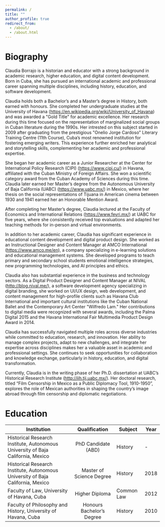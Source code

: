 ```yaml
---
permalink: /
title: ""
author_profile: true
redirect_from: 
  - /about/
  - /about.html
---
```

Biography
======

Claudia Borrajo is a historian and educator with a strong background in academic research, higher education, and digital content development. Born in Cuba, she has pursued an international academic and professional career spanning multiple disciplines, including history, education, and software development.

Claudia holds both a Bachelor’s and a Master’s degree in History, both earned with honours. She completed her undergraduate studies at the University of Havana (https://en.wikipedia.org/wiki/University_of_Havana) and was awarded a "Gold Title" for academic excellence. Her research during this time focused on the representation of marginalized social groups in Cuban literature during the 1990s. Her intrested on this subject started in 2009 after graduating from the prestigious "Onelio Jorge Cardoso" Literary Training Centre (11th Course), Cuba’s most renowned institution for fostering emerging writers. This experience further enriched her analytical and storytelling skills, complementing her academic and professional expertise. 

She began her academic career as a Junior Researcher at the Center for International Policy Research (CIPI) (https://www.cipi.cu/) in Havana, affiliated with the Cuban Ministry of Foreign Affairs. She won a scientific category award from the Cuban Academy of Sciences during this time. Claudia later earned her Master’s degree from the Autonomous University of Baja California (UABC) (https://www.uabc.mx/) in Mexico, where her thesis on the social representations of Tijuana in American cinema between 1930 and 1941 earned her an Honorable Mention Award.

After completing her Master’s degree, Claudia lectured at the Faculty of Economics and International Relations (https://www.feyri.mx/) at UABC for five years, where she consistently received top evaluations and adapted her teaching methods for in-person and virtual environments.

In addition to her academic career, Claudia has significant experience in educational content development and digital product design. She worked as an Instructional Designer and Content Manager at AMCO International (https://www.amco.me/en), a company specializing in e-learning solutions and educational management systems. She developed programs to teach primary and secondary school students emotional intelligence strategies, new programming technologies, and AI principles and ethics.

Claudia also has substantial experience in the business and technology sectors. As a Digital Product Designer and Content Manager at NIVAL (http://blog.nival.me/), a software development agency specializing in digital branding, she worked on UI/UX design, web development, and content management for high-profile clients such as Havana Club International and important cultural institutions like the Cuban National Ballet and the Contemporary Art Center "Wilfredo Lam." Her contributions to digital media were recognized with several awards, including the Palma Digital 2015 and the Havana International Fair Multimedia Product Design Award in 2014.

Claudia has successfully navigated multiple roles across diverse industries while committed to education, research, and innovation. Her ability to manage complex projects, adapt to new challenges, and integrate her expertise across disciplines makes her a valuable asset in academic and professional settings. She continues to seek opportunities for collaboration and knowledge exchange, particularly in history, education, and digital transformation.

Currently, Claudia is in the writing phase of her Ph.D. dissertation at UABC’s Historical Research Institute (http://iih.tij.uabc.mx/). Her doctoral research, titled “Film Censorship in Mexico as a Public Diplomacy Tool, 1910-1950”, explores the role of Mexican authorities in shaping the country’s image abroad through film censorship and diplomatic negotiations.


Education
======

| Institution |      Qualification      |  Subject | Year |
|-------------|:-----------------------:|----------|----------|
| Historical Research Institute, Autonomous University of Baja California, Mexico | PhD Candidate (ABD)| History | -
| Historical Research Institute, Autonomous University of Baja California, Mexico | Master of Science Degree | History | 2018
| Faculty of Law, University of Havana, Cuba | Higher Diploma | Common Law | 2012
| Faculty of Philosophy and History, University of Havana, Cuba | Honours Bachelor’s Degree | History | 2010

